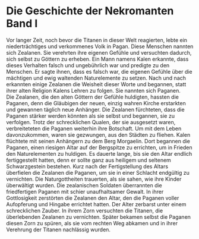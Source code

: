 # Die Geschichte der Nekromanten Band I

Vor langer Zeit, noch bevor die Titanen in dieser Welt reagierten, lebte ein niederträchtiges und verkommenes Volk in Pagan. Diese Menschen nannten sich Zealanen. Sie verehrten ihre eigenen Gefühle und versuchten dadurch, sich selbst zu Göttern zu erheben. Ein Mann namens Kalen erkannte, dass dieses Verhalten falsch und ungebührlich war und predigte zu den Menschen. Er sagte ihnen, dass es falsch war, die eigenen Gefühle über die mächtigen und ewig waltenden Naturelemente zu setzen. Nach und nach erkannten einige Zealanen die Weisheit dieser Worte und begannen, statt ihrer alten Religion Kalens Lehren zu folgen. Sie nannten sich Paganen.  
Die Zealanen, die den alten Göttern der Gefühle huldigten, hassten die Paganen, denn die Gläubigen der neuen, einzig wahren Kirche erstarkten und gewannen täglich neue Anhänger. Die Zealanen fürchteten, dass die Paganen stärker werden könnten als sie selbst und begannen, sie zu verfolgen. Trotz der schrecklichen Qualen, der sie ausgesetzt waren, verbreiteteten die Paganen weiterhin ihre Botschaft. Um mit dem Leben davonzukommen, waren sie gezwungen, aus den Städten zu fliehen. Kalen flüchtete mit seinen Anhängern zu dem Berg Morgaelin. Dort begannen die Paganen, einen riesigen Altar auf der Bergspitze zu errichten, um in Frieden den Naturelementen zu huldigen. Es dauerte lange, bis sie den Altar endlich fertiggestellt hatten, denn er sollte ganz aus heiligem und seltenem Schwarzgestein bestehen. Kurz nach der Fertigstellung des Altars überfielen die Zealanen die Paganen, um sie in einer Schlacht endgültig zu vernichten. Die Naturgottheiten trauerten, als sie sahen, wie ihre Kinder überwältigt wurden. Die zealanischen Soldaten überrannten die friedfertigen Paganen mit schier unaufhaltsamer Gewalt. In ihrer Gottlosigkeit zerstörten die Zealanen den Altar, den die Paganen voller Aufopferung und Hingabe errichtet hatten. Der Alter zerbarst unter einem schrecklichen Zauber. In ihrem Zorn versuchten die Titanen, die überlebenden Zealanen zu vernichten. Später bekamen selbst die Paganen diesen Zorn zu spüren, als sie vom rechten Weg abkamen und in ihrer Verehrung der Titanen nachlässig wurden.

